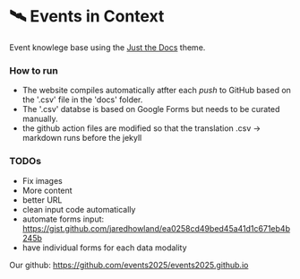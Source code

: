 # 🛰️ Events in Context

Event knowlege base using the [Just the Docs](https://github.com/just-the-docs/just-the-docs) theme.


### How to run
- The website compiles automatically atfter each _push_ to GitHub based on the '.csv' file in the 'docs' folder.
- The '.csv' databse is based on Google Forms but needs to be curated manually.
- the github action files are modified so that the translation .csv -> markdown runs before the jekyll 

### TODOs
- Fix images
- More content
- better URL
- clean input code automatically
- automate forms input: https://gist.github.com/jaredhowland/ea0258cd49bed45a41d1c671eb4b245b
- have individual forms for each data modality


Our github: https://github.com/events2025/events2025.github.io
